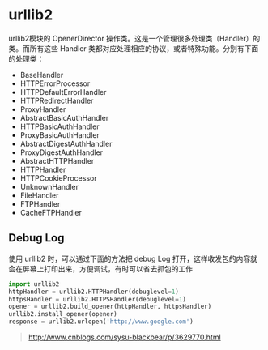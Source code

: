 <!-- urllib2.md --- 
;; 
;; Description: 
;; Author: Hongyi Wu(吴鸿毅)
;; Email: wuhongyi@qq.com 
;; Created: 四 6月 15 23:02:50 2017 (+0800)
;; Last-Updated: 二 6月 20 21:42:45 2017 (+0800)
;;           By: Hongyi Wu(吴鸿毅)
;;     Update #: 2
;; URL: http://wuhongyi.cn -->

# urllib2

urllib2模块的 OpenerDirector 操作类。这是一个管理很多处理类（Handler）的类。而所有这些 Handler 类都对应处理相应的协议，或者特殊功能。分别有下面的处理类：
- BaseHandler
- HTTPErrorProcessor
- HTTPDefaultErrorHandler
- HTTPRedirectHandler
- ProxyHandler
- AbstractBasicAuthHandler
- HTTPBasicAuthHandler
- ProxyBasicAuthHandler
- AbstractDigestAuthHandler
- ProxyDigestAuthHandler
- AbstractHTTPHandler
- HTTPHandler
- HTTPCookieProcessor
- UnknownHandler
- FileHandler
- FTPHandler
- CacheFTPHandler








## Debug Log

使用 urllib2 时，可以通过下面的方法把 debug Log 打开，这样收发包的内容就会在屏幕上打印出来，方便调试，有时可以省去抓包的工作
```python
import urllib2
httpHandler = urllib2.HTTPHandler(debuglevel=1)
httpsHandler = urllib2.HTTPSHandler(debuglevel=1)
opener = urllib2.build_opener(httpHandler, httpsHandler)
urllib2.install_opener(opener)
response = urllib2.urlopen('http://www.google.com')
```


> http://www.cnblogs.com/sysu-blackbear/p/3629770.html



<!-- urllib2.md ends here -->
